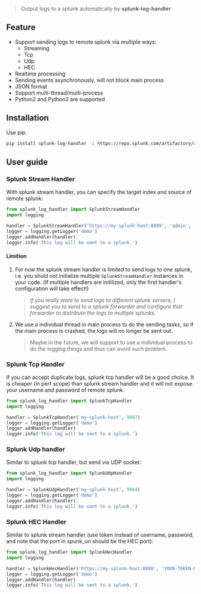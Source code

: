> Output logs to a splunk automatically by **splunk-log-handler**

## Feature

- Support sending logs to remote splunk via multiple ways:
  - Streaming
  - Tcp
  - Udp
  - HEC
- Realtime processing
- Sending events asynchronously, will not block main process
- JSON format
- Support multi-thread/multi-process
- Python2 and Python3 are supported

## Installation

Use pip:

```bash
pip install splunk-log-handler -i https://repo.splunk.com/artifactory/api/pypi/pypi-virtual/simple
```

## User guide

### Splunk Stream Handler

With splunk stream handler, you can specify the target index and source of remote splunk:

```python
from splunk_log_handler import SplunkStreamHandler
import logging

handler = SplunkStreamHandler('https://my-splunk-host:8089', 'admin', 'password', index='main', source='testing', level=logging.INFO)
logger = logging.getLogger('demo')
logger.addHandler(handler)
logger.info('This log will be sent to a splunk.')
```

#### Limition

1. For now the splunk stream handler is limited to send logs to one splunk, i.e. you shuld not initialize multiple `SplunkStreamHandler` instances in your code. (If multiple handlers are initilized, only the first handler's configuration will take effect!)

   > *If you really want to send logs to different splunk servers, I suggest you to send to a splunk forwarder and configure that forwarder to distribute the logs to multiple splunks.*

2. We use a individual thread in main process to do the sending tasks, so if the main process is crashed, the logs will no longer be sent out.

   > Maybe in the future, we will support to use a individual process to do the logging things and thus can avoid such problem.

### Splunk Tcp Handler

If you can accept duplicate logs, splunk tcp handler will be a good choice. It is cheaper (in perf scope) than splunk stream handler and it will not expose your username and password of remote splunk.

```python
from splunk_log_handler import SplunkTcpHandler
import logging

handler = SplunkTcpHandler('my-splunk-host', 9997)
logger = logging.getLogger('demo')
logger.addHandler(handler)
logger.info('This log will be sent to a splunk.')
```

### Splunk Udp handler

Similar to splunk tcp handler, but send via UDP socket:

```python
from splunk_log_handler import SplunkUdpHandler
import logging

handler = SplunkUdpHandler('my-splunk-host', 9984)
logger = logging.getLogger('demo')
logger.addHandler(handler)
logger.info('This log will be sent to a splunk.')
```

### Splunk HEC Handler

Similar to splunk stream handler (use token instead of username, password, and note that the port in spunk_uri should be the HEC port):

```python
from splunk_log_handler import SplunkHecHandler
import logging

handler = SplunkHecHandler('https://my-splunk-host:8088', 'YOUR-TOKEN-HERE', index='main', source='testing', level=logging.INFO)
logger = logging.getLogger('demo')
logger.addHandler(handler)
logger.info('This log will be sent to a splunk.')
```

